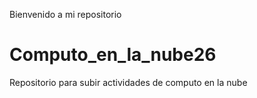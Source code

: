 Bienvenido a mi repositorio
# Computo_en_la_nube26
Repositorio para subir actividades de computo en la nube


